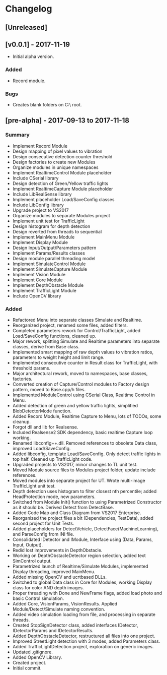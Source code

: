 # Changelog

## [Unreleased]

## [v0.0.1] - 2017-11-19
- Initial alpha version.

### Added
- Record module.

### Bugs
- Creates blank folders on C:\ root.


## [pre-alpha] - 2017-09-13 to 2017-11-18
### Summary
- Implement	Record Module
- Design	mapping of pixel values to vibration
- Design	consecutive detection counter threshold
- Design	factories to create new Modules
- Organize	modules in unique namespaces
- Implement	RealtimeControl Module placeholder
- Include	CSerial library
- Design	detection of Green/Yellow traffic lights
- Implement	RealtimeCapture Module placeholder
- Include	LibRealSense library
- Implement	placeholder Load/SaveConfig classes
- Include	LibConfig library
- Upgrade	project to VS2017
- Organize	modules to separate Modules project
- Implement	unit test for TrafficLight
- Design	histogram for depth detection
- Design	reverted from threads to sequential
- Implement	MainMenu Module
- Implement	Display Module
- Design	Input/Output/Parameters pattern
- Implement Params/Results classes
- Design	module parallel threading model
- Implement	SimulateControl Module
- Implement	SimulateCapture Module
- Implement Vision Module
- Implement	Core Module
- Implement	DepthObstacle Module
- Implement	TrafficLight Module
- Include	OpenCV library

### Added
- Refactored Menu into separate classes Simulate and Realtime.
- Reorganized project, renamed some files, added filters.
- Completed parameters rework for Control/TrafficLight, added Load/SaveConfig functions, cleaned up.
- Major rework, splitting Simulate and Realtime parameters into separate classes, derive from Base class.
- Implemented smart mapping of raw depth values to vibration ratios, parameters to weight height and limit range.
- Implemented consecutive counter in Result class for TrafficLight, with threshold params.
- Major architectural rework, moved to namespaces, base classes, factories.
- Converted creation of Capture/Control modules to Factory design pattern, moved to Base.cpp/h files.
- Implemented ModuleControl using CSerial Class, Realtime Control in Menu.
- Added detection of green and yellow traffic lights, simplified BlobDetectorMode function.
- Added Record Module, Realtime Capture to Menu, lots of TODOs, some cleanup.
- Forgot dll and lib for Realsense.
- Included Realsense2 SDK dependency, basic realtime Capture loop working.
- Renamed libconfig++.dll. Removed references to obsolete Data class, improved Load/SaveConfig.
- Added libconfig, template Load/SaveConfig. Only detect traffic lights in top half. Cleaned up TrafficLight code.
- Upgraded projects to VS2017, minor changes to TL unit test.
- Moved Module source files to Modules project folder, update include references.
- Moved modules into separate project for UT. Wrote multi-image TrafficLight unit test.
- Depth detection uses histogram to filter closest nth percentile; added HeadProtection mode, new parameters.
- Switched from Module Init() function to using Parametrized Constructor as it should be. Derived Detect from DetectBase.
- Added Code Map and Class Diagram from VS2017 Enterprise.
- Reorganized the project files a bit (Dependencies, TestData), added second project for Unit Tests.
- Added placeholders for DetectVehicle, DetectFace(MachineLearning), and ParseConfig from INI file.
- Consolidated IDetector and IModule, Interface using (Data, Params, Input, Output).
- Redid lost improvements in DepthObstacle.
- Working on DepthObstacleDetector region selection, added text SimControl output.
- Parametrized launch of Realtime/Simulate Modules, implemented Display threading, improved MainMenu.
- Added missing OpenCV and ucrtbased DLLs.
- Switched to global Data class in Core for Modules, working Display class for color AND depth images.
- Proper threading with Done and NewFrame flags, added load photo and basic Control simulation.
- Added Core, VisionParams, VisionResults. Applied Module/Detect/Simulate naming convention.
- Added video simulation loading from file, and processing in separate threads.
- Created StopSignDetector class, added interfaces IDetector, IDetectorParams and IDetectorResults.
- Added DepthObstacleDetector, restructured all files into one project.
- Improved StreetLight detection with 3 modes, added Parameters class.
- Added TrafficLightDetection project, exploration on generic images.
- Updated .gitignore.
- Added OpenCV Library.
- Created project.
- Initial commit.